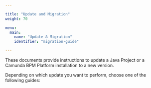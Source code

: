 ```yaml
---

title: "Update and Migration"
weight: 70

menu:
  main:
    name: "Update & Migration"
    identifier: "migration-guide"

---
```


These documents provide instructions to update a Java Project or a Camunda BPM Platform installation to a new version.

Depending on which update you want to perform, choose one of the following guides:
